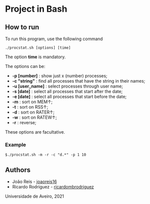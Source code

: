 # Project in Bash

## How to run
To run this program, use the following command
```
./procstat.sh [options] [time]
```
The option **time** is mandatory.

The options can be:
* **-p [number]** : show just x (number) processes;
* **-c "string"** : find all processes that have the string in their names;
* **-u [user_name]** : select processes through user name;
* **-s [date]** : select all processes that start after the date;
* **-e [date]** : select all processes that start before the date;
* **-m** : sort on MEM↑;
* **-t** : sort on RSS↑;
* **-d** : sort on RATER↑;
* **-w** : sort on RATEW↑;
* **-r** : reverse;

These options are facultative.

### Example
```
$./procstat.sh -m -r -c "d.*" -p 1 10
```

## Authors
* João Reis - [joaoreis16](https://github.com/joaoreis16)
* Ricardo Rodriguez - [ricardombrodriguez](https://github.com/ricardombrodriguez)



Universidade de Aveiro, 2021
